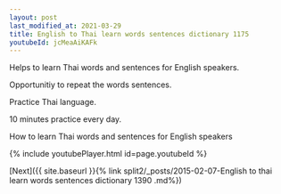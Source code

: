 ```yaml
---
layout: post
last_modified_at: 2021-03-29
title: English to Thai learn words sentences dictionary 1175 
youtubeId: jcMeaAiKAFk
---
```

 
 
Helps to learn Thai words and sentences for English speakers.

Opportunitiy to repeat the words sentences. 

Practice Thai language. 
 
10 minutes practice every day. 
 
How to learn Thai words and sentences for English speakers 
 
{% include youtubePlayer.html id=page.youtubeId %}
 
 
[Next]({{ site.baseurl }}{% link  split2/_posts/2015-02-07-English to thai learn words sentences dictionary 1390 .md%})
 
